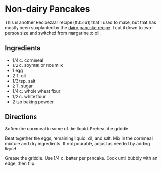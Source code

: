 # Non-dairy Pancakes

This is another Recipezaar recipe (#35161) that I used to make, but that has mostly been supplanted by the [dairy pancake recipe](../quick-bread/pancakesD.md).  I cut it down to two-person size and switched from margarine to oil.

## Ingredients

* 1/4 c. cornmeal
* 1/2 c. soymilk or rice milk
* 1 egg
* 2 T. oil
* 1/3 tsp. salt
* 2 T. sugar
* 1/4 c. whole wheat flour
* 1/2 c. white flour
* 2 tsp baking powder

## Directions

Soften the cornmeal in some of the liquid.  Preheat the griddle.

Beat together the eggs, remaining liquid, oil, and salt.
Mix in the cornmeal mixture and dry ingredients.  If not pourable, adjust as needed by adding liquid.

Grease the griddle.  Use 1/4 c. batter per pancake.  Cook until bubbly with an edge, then flip.
